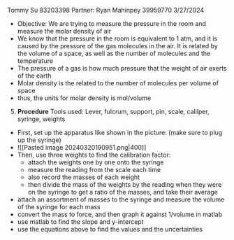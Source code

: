 Tommy Su 83203398
Partner: Ryan Mahinpey 39959770
3/27/2024

- Objective: We are trying to measure the pressure in the room and measure the molar density of air
- We know that the pressure in the room is equivalent to 1 atm, and it is caused by the pressure of the gas molecules in the air. It is related by the volume of a space, as well as the number of molecules and the temperature
- The pressure of a gas is how much pressure that the weight of air exerts of the earth
- Molar density is the related to the number of molecules per volume of space
- thus, the units for molar density is mol/volume


5. **Procedure**
Tools used: Lever, fulcrum, support, pin, scale, calilper, syringe, weights
- First, set up the apparatus like shown in the picture: (make sure to plug up the syringe)
- ![[Pasted image 20240320190951.png|400]] 
- Then, use three weights to find the calibration factor:
	- attach the weights one by one onto the syringe
	- measure the reading from the scale each time
	- also record the masses of each weight
	- then divide the mass of the weights by the reading when they were on the syringe to get a ratio of the masses, and take their average
- attach an assortment of masses to the syringe and measure the volume of the syringe for each mass
- convert the mass to force, and then graph it against 1/volume in matlab
- use matlab to find the slope and y-intercept
- use the equations above to find the values and the uncertainties